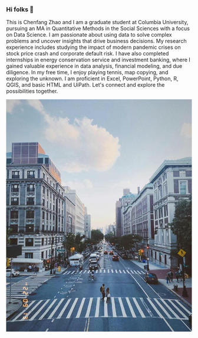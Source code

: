 ### Hi folks 👋
This is Chenfang Zhao and I am a graduate student at Columbia University, pursuing an MA in Quantitative Methods in the Social Sciences with a focus on Data Science. I am passionate about using data to solve complex problems and uncover insights that drive business decisions. My research experience includes studying the impact of modern pandemic crises on stock price crash and corporate default risk. I have also completed internships in energy conservation service and investment banking, where I gained valuable experience in data analysis, financial modeling, and due diligence. In my free time, I enjoy playing tennis, map copying, and exploring the unknown. I am proficient in Excel, PowerPoint, Python, R, QGIS, and basic HTML and UiPath. Let's connect and explore the possibilities together.

[![Header](https://github.com/cz2753/cz2753/blob/main/IMG_5085.JPG "Header")](https://some-url.dev/)

<!--
**cz2753/cz2753** is a ✨ _special_ ✨ repository because its `README.md` (this file) appears on your GitHub profile.

Here are some ideas to get you started:

- 🔭 I’m currently working on ...
- 🌱 I’m currently learning ...
- 👯 I’m looking to collaborate on ...
- 🤔 I’m looking for help with ...
- 💬 Ask me about ...
- 📫 How to reach me: ...
- 😄 Pronouns: ...
- ⚡ Fun fact: ...
-->
